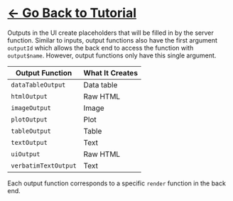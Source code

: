 # [<- Go Back to Tutorial](tutorial.md)

Outputs in the UI create placeholders that will be filled in by the server function. Similar to inputs, output functions also have the first argument ```outputId``` which allows the back end to access the function with ```output$name```. However, output functions only have this single argument.

| **Output Function** | **What It Creates** |
|---|---|
| ```dataTableOutput``` | Data table |
| ```htmlOutput``` | Raw HTML |
| ```imageOutput``` | Image |
| ```plotOutput``` | Plot |
| ```tableOutput``` | Table |
| ```textOutput``` | Text |
| ```uiOutput``` | Raw HTML |
| ```verbatimTextOutput``` | Text |

Each output function corresponds to a specific ```render``` function in the back end. 


